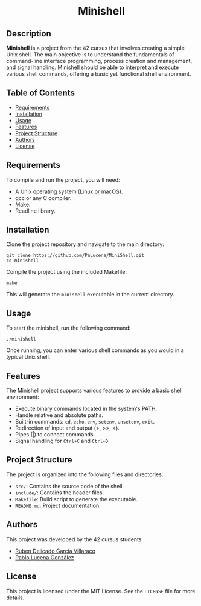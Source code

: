 
  <h1 align="center">Minishell</h1>

  <h2>Description</h2>
  <p><strong>Minishell</strong> is a project from the 42 cursus that involves creating a simple Unix shell. The main objective is to understand the fundamentals of command-line interface programming, process creation and management, and signal handling. Minishell should be able to interpret and execute various shell commands, offering a basic yet functional shell environment.</p>

  <h2>Table of Contents</h2>
  <ul>
      <li><a href="#requirements">Requirements</a></li>
      <li><a href="#installation">Installation</a></li>
      <li><a href="#usage">Usage</a></li>
      <li><a href="#features">Features</a></li>
      <li><a href="#project-structure">Project Structure</a></li>
      <li><a href="#authors">Authors</a></li>
      <li><a href="#license">License</a></li>
  </ul>

  <h2 id="requirements">Requirements</h2>
  <p>To compile and run the project, you will need:</p>
  <ul>
      <li>A Unix operating system (Linux or macOS).</li>
      <li>gcc or any C compiler.</li>
      <li>Make.</li>
      <li>Readline library.</li>
  </ul>

  <h2 id="installation">Installation</h2>
  <p>Clone the project repository and navigate to the main directory:</p>
  <pre><code>git clone https://github.com/PaLucena/MiniShell.git
cd minishell</code></pre>
  <p>Compile the project using the included Makefile:</p>
  <pre><code>make</code></pre>
  <p>This will generate the <code>minishell</code> executable in the current directory.</p>

  <h2 id="usage">Usage</h2>
  <p>To start the minishell, run the following command:</p>
  <pre><code>./minishell</code></pre>
  <p>Once running, you can enter various shell commands as you would in a typical Unix shell.</p>

  <h2 id="features">Features</h2>
  <p>The Minishell project supports various features to provide a basic shell environment:</p>
  <ul>
      <li>Execute binary commands located in the system's PATH.</li>
      <li>Handle relative and absolute paths.</li>
      <li>Built-in commands: <code>cd</code>, <code>echo</code>, <code>env</code>, <code>setenv</code>, <code>unsetenv</code>, <code>exit</code>.</li>
      <li>Redirection of input and output (>, >>, <).</li>
      <li>Pipes (|) to connect commands.</li>
      <li>Signal handling for <code>Ctrl+C</code> and <code>Ctrl+D</code>.</li>
  </ul>

  <h2 id="project-structure">Project Structure</h2>
  <p>The project is organized into the following files and directories:</p>
  <ul>
      <li><code>src/</code>: Contains the source code of the shell.</li>
      <li><code>include/</code>: Contains the header files.</li>
      <li><code>Makefile</code>: Build script to generate the executable.</li>
      <li><code>README.md</code>: Project documentation.</li>
  </ul>

  <h2 id="authors">Authors</h2>
  <p>This project was developed by the 42 cursus students:</p>
  <ul>
      <li><a href="https://github.com/rdelicado" target="_blank">Ruben Delicado García Villaraco</a></li>
      <li><a href="https://github.com/PaLucena" target="_blank">Pablo Lucena González</a></li>
  </ul>

  <h2 id="license">License</h2>
  <p>This project is licensed under the MIT License. See the <code>LICENSE</code> file for more details.</p>
